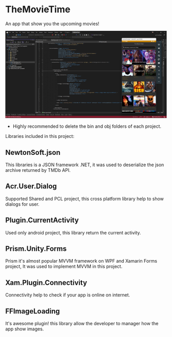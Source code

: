 # TheMovieTime
An app that show you the upcoming movies!

![](https://github.com/JorgeKleber/TheMovieTime/blob/master/screenshot_app.png)

* Highly recommended to delete the bin and obj folders of each project.

Libraries included in this project:

## **NewtonSoft.json**

This libraries is a JSON framework .NET, it was used to deserialize the json archive returned by TMDb API.

## **Acr.User.Dialog**
Supported Shared and PCL project, this cross platform library help to show dialogs for user.

## **Plugin.CurrentActivity**
Used only android project, this library return the current activity.

## **Prism.Unity.Forms**
Prism it's almost popular MVVM framework on WPF and Xamarin Forms project, It was used to implement MVVM in this project.

## **Xam.Plugin.Connectivity**
Connectivity help to check if your app is online on internet.

## **FFImageLoading**
It's awesome plugin! this library allow the developer to manager how the app show images.
